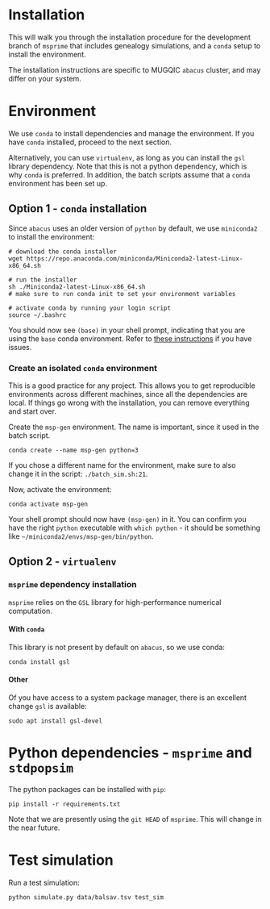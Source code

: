 # Installation

This will walk you through the installation procedure for the development branch
of `msprime` that includes genealogy simulations, and a `conda` setup to install
the environment.

The installation instructions are specific to MUGQIC `abacus` cluster, and may
differ on your system.

# Environment

We use `conda` to install dependencies and manage the environment. If you have
`conda` installed, proceed to the next section.

Alternatively, you can use `virtualenv`, as long as you can install the `gsl`
library dependency. Note that this is not a python dependency, which is why
`conda` is preferred. In addition, the batch scripts assume that a `conda`
environment has been set up.

## Option 1 - `conda` installation

Since `abacus` uses an older version of `python` by default, we use `miniconda2`
to install the environment:

```shell
# download the conda installer
wget https://repo.anaconda.com/miniconda/Miniconda2-latest-Linux-x86_64.sh

# run the installer
sh ./Miniconda2-latest-Linux-x86_64.sh
# make sure to run conda init to set your environment variables

# activate conda by running your login script
source ~/.bashrc
```

You should now see `(base)` in your shell prompt, indicating that you are using
the `base` conda environment. Refer to
[these instructions](https://conda.io/projects/conda/en/latest/user-guide/install/linux.html)
if you have issues.

### Create an isolated `conda` environment

This is a good practice for any project. This allows you to get reproducible
environments across different machines, since all the dependencies are local. If
things go wrong with the installation, you can remove everything and start over.

Create the `msp-gen` environment. The name is important, since it used in the
batch script.

```shell
conda create --name msp-gen python=3
```

If you chose a different name for the environment, make sure to also change it in
the script: `./batch_sim.sh:21`.

Now, activate the environment:

```shell
conda activate msp-gen
```

Your shell prompt should now have `(msp-gen)` in it. You can confirm you have the
right `python` executable with `which python` - it should be something like
`~/miniconda2/envs/msp-gen/bin/python`.

## Option 2 - `virtualenv`


### `msprime` dependency installation

`msprime` relies on the `GSL` library for high-performance numerical computation.

#### With `conda`

This library is not present by default on `abacus`, so we use conda:

```shell
conda install gsl
```

#### Other

Of you have access to a system package manager, there is an excellent change `gsl` is available:

```shell
sudo apt install gsl-devel
```

# Python dependencies - `msprime` and `stdpopsim`

The python packages can be installed with `pip`:

```shell
pip install -r requirements.txt
```

Note that we are presently using the `git HEAD` of `msprime`. This will change in the near future.

# Test simulation

Run a test simulation:

```shell
python simulate.py data/balsav.tsv test_sim
```
